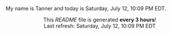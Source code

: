 My name is Tanner and today is Saturday, July 12, 10:09 PM EDT.

<p align="center">This <i>README</i> file is generated <b>every 3 hours</b>!</br>Last refresh: Saturday, July 12, 10:09 PM EDT<br /></p>
